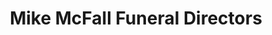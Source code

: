 ---
title: "Mike McFall Funeral Directors"
url: /inverlochy/mike-mcfall-funeral-directors/
shop: Bestattungen
---